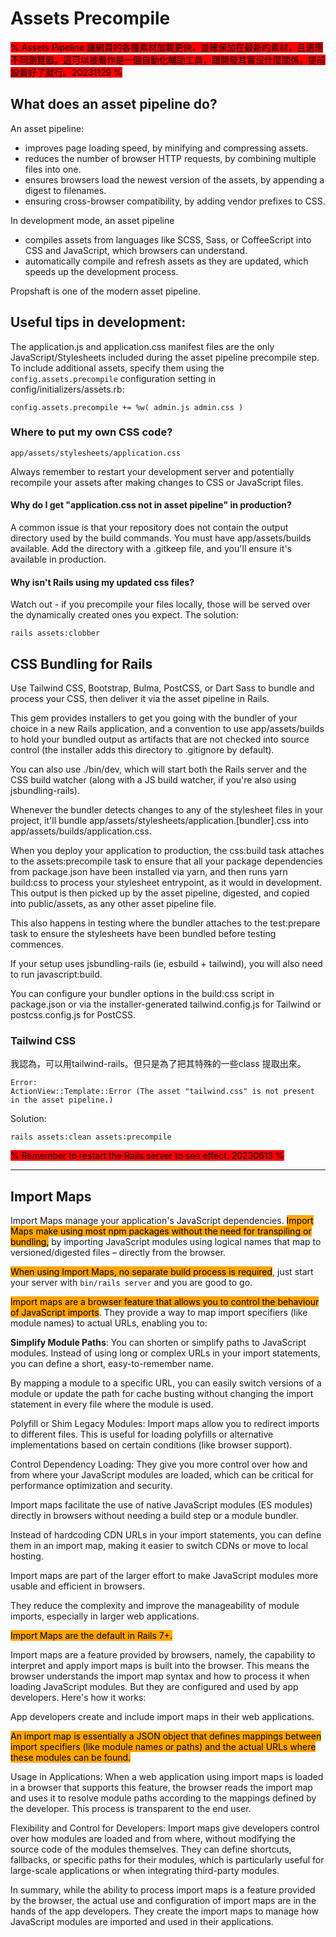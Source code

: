 # Assets Precompile

<mark style="background-color:red;">% Assets Pipeline 讓網頁的各種素材加載更快，並確保加在最新的素材，且適應不同瀏覽器。這可以被看作是一個自動化輔助工具，跟開發其實沒什麼關係，提前設置好了就行。20231129 %</mark>

## What does an asset pipeline do?

An asset pipeline:

* improves page loading speed, by minifying and compressing assets.
* reduces the number of browser HTTP requests, by combining multiple files into one.
* ensures browsers load the newest version of the assets, by appending a digest to filenames.
* ensuring cross-browser compatibility, by adding vendor prefixes to CSS.

In development mode, an asset pipeline

* compiles assets from languages like SCSS, Sass, or CoffeeScript into CSS and JavaScript, which browsers can understand.
* automatically compile and refresh assets as they are updated, which speeds up the development process.

Propshaft is one of the modern asset pipeline.



## Useful tips in development:

The application.js and application.css manifest files are the only JavaScript/Stylesheets included during the asset pipeline precompile step. To include additional assets, specify them using the `config.assets.precompile` configuration setting in config/initializers/assets.rb:

`config.assets.precompile += %w( admin.js admin.css )`

### Where to put my own CSS code?

`app/assets/stylesheets/application.css`

Always remember to restart your development server and potentially recompile your assets after making changes to CSS or JavaScript files.

#### Why do I get "application.css not in asset pipeline" in production?

A common issue is that your repository does not contain the output directory used by the build commands. You must have app/assets/builds available. Add the directory with a .gitkeep file, and you'll ensure it's available in production.

#### Why isn't Rails using my updated css files?

Watch out - if you precompile your files locally, those will be served over the dynamically created ones you expect. The solution:

`rails assets:clobber`



## CSS Bundling for Rails

Use Tailwind CSS, Bootstrap, Bulma, PostCSS, or Dart Sass to bundle and process your CSS, then deliver it via the asset pipeline in Rails.

This gem provides installers to get you going with the bundler of your choice in a new Rails application, and a convention to use app/assets/builds to hold your bundled output as artifacts that are not checked into source control (the installer adds this directory to .gitignore by default).

You can also use ./bin/dev, which will start both the Rails server and the CSS build watcher (along with a JS build watcher, if you're also using jsbundling-rails).

Whenever the bundler detects changes to any of the stylesheet files in your project, it'll bundle app/assets/stylesheets/application.\[bundler].css into app/assets/builds/application.css.

When you deploy your application to production, the css:build task attaches to the assets:precompile task to ensure that all your package dependencies from package.json have been installed via yarn, and then runs yarn build:css to process your stylesheet entrypoint, as it would in development. This output is then picked up by the asset pipeline, digested, and copied into public/assets, as any other asset pipeline file.

This also happens in testing where the bundler attaches to the test:prepare task to ensure the stylesheets have been bundled before testing commences.

If your setup uses jsbundling-rails (ie, esbuild + tailwind), you will also need to run javascript:build.

You can configure your bundler options in the build:css script in package.json or via the installer-generated tailwind.config.js for Tailwind or postcss.config.js for PostCSS.



### Tailwind CSS

我認為，可以用tailwind-rails。但只是為了把其特殊的一些class 提取出來。

`Error:`\
`ActionView::Template::Error (The asset "tailwind.css" is not present in the asset pipeline.)`

Solution:

`rails assets:clean assets:precompile`

<mark style="background-color:red;">% Remember to restart the Rails server to see effect. 20230613 %</mark>



***

## Import Maps

Import Maps manage your application's JavaScript dependencies. <mark style="background-color:orange;">Import Maps make using most npm packages without the need for transpiling or bundling,</mark> by importing JavaScript modules using logical names that map to versioned/digested files – directly from the browser.

<mark style="background-color:orange;">When using Import Maps, no separate build process is required</mark>, just start your server with `bin/rails server` and you are good to go.

<mark style="background-color:orange;">Import maps are a browser feature that allows you to control the behaviour of JavaScript imports</mark>. They provide a way to map import specifiers (like module names) to actual URLs, enabling you to:

**Simplify Module Paths**: You can shorten or simplify paths to JavaScript modules. Instead of using long or complex URLs in your import statements, you can define a short, easy-to-remember name.

By mapping a module to a specific URL, you can easily switch versions of a module or update the path for cache busting without changing the import statement in every file where the module is used.

Polyfill or Shim Legacy Modules: Import maps allow you to redirect imports to different files. This is useful for loading polyfills or alternative implementations based on certain conditions (like browser support).

Control Dependency Loading: They give you more control over how and from where your JavaScript modules are loaded, which can be critical for performance optimization and security.

Import maps facilitate the use of native JavaScript modules (ES modules) directly in browsers without needing a build step or a module bundler.

Instead of hardcoding CDN URLs in your import statements, you can define them in an import map, making it easier to switch CDNs or move to local hosting.

Import maps are part of the larger effort to make JavaScript modules more usable and efficient in browsers.

They reduce the complexity and improve the manageability of module imports, especially in larger web applications.

<mark style="background-color:orange;">Import Maps are the default in Rails 7+.</mark>

Import maps are a feature provided by browsers, namely, the capability to interpret and apply import maps is built into the browser. This means the browser understands the import map syntax and how to process it when loading JavaScript modules. But they are configured and used by app developers. Here's how it works:

App developers create and include import maps in their web applications.

<mark style="background-color:orange;">An import map is essentially a JSON object that defines mappings between import specifiers (like module names or paths) and the actual URLs where these modules can be found.</mark>

Usage in Applications: When a web application using import maps is loaded in a browser that supports this feature, the browser reads the import map and uses it to resolve module paths according to the mappings defined by the developer. This process is transparent to the end user.

Flexibility and Control for Developers: Import maps give developers control over how modules are loaded and from where, without modifying the source code of the modules themselves. They can define shortcuts, fallbacks, or specific paths for their modules, which is particularly useful for large-scale applications or when integrating third-party modules.

In summary, while the ability to process import maps is a feature provided by the browser, the actual use and configuration of import maps are in the hands of the app developers. They create the import maps to manage how JavaScript modules are imported and used in their applications.
